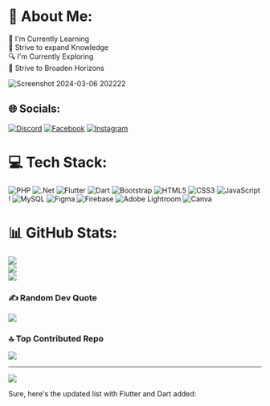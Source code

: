 # 💫 About Me:
🌱 I'm Currently Learning<br>🧠 Strive to expand Knowledge<br>🔍 I'm Currently Exploring<br>🚀 Strive to Broaden Horizons<br>

![Screenshot 2024-03-06 202222](https://github.com/VannyCon/VannyCon/assets/120610880/2dee6f40-08d9-45f8-81aa-9b1fe6455164)
## 🌐 Socials:
[![Discord](https://img.shields.io/badge/Discord-%237289DA.svg?logo=discord&logoColor=white)](https://discord.gg/VannyCon#0066) [![Facebook](https://img.shields.io/badge/Facebook-%231877F2.svg?logo=Facebook&logoColor=white)](https://facebook.com/https://www.facebook.com/auhok.gege) [![Instagram](https://img.shields.io/badge/Instagram-%23E4405F.svg?logo=Instagram&logoColor=white)](https://instagram.com/https://www.instagram.com/alaka.nurse/) 

# 💻 Tech Stack:
![PHP](https://img.shields.io/badge/php-%23777BB4.svg?style=flat&logo=php&logoColor=white) ![.Net](https://img.shields.io/badge/.NET-5C2D91?style=flat&logo=.net&logoColor=white) ![Flutter](https://img.shields.io/badge/Flutter-%2302569B.svg?style=flat&logo=Flutter&logoColor=white) ![Dart](https://img.shields.io/badge/Dart-%230175C2.svg?style=flat&logo=dart&logoColor=white) ![Bootstrap](https://img.shields.io/badge/bootstrap-%238511FA.svg?style=flat&logo=bootstrap&logoColor=white) ![HTML5](https://img.shields.io/badge/html5-%23E34F26.svg?style=flat&logo=html5&logoColor=white) ![CSS3](https://img.shields.io/badge/css3-%231572B6.svg?style=flat&logo=css3&logoColor=white) ![JavaScript](https://img.shields.io/badge/JavaScript-%23F7DF1E.svg?style=flat&logo=JavaScript&logoColor=black) ! ![MySQL](https://img.shields.io/badge/mysql-%2300000f.svg?style=flat&logo=mysql&logoColor=white) ![Figma](https://img.shields.io/badge/figma-%23F24E1E.svg?style=flat&logo=figma&logoColor=white) ![Firebase](https://img.shields.io/badge/firebase-%23039BE5.svg?style=flat&logo=firebase)  ![Adobe Lightroom](https://img.shields.io/badge/Adobe%20Lightroom-31A8FF.svg?style=flat&logo=Adobe%20Lightroom&logoColor=white) ![Canva](https://img.shields.io/badge/Canva-%2300C4CC.svg?style=flat&logo=Canva&logoColor=white) 
# 📊 GitHub Stats:
![](https://github-readme-stats.vercel.app/api?username=Vannycon&theme=radical&hide_border=false&include_all_commits=false&count_private=false)<br/>
![](https://github-readme-streak-stats.herokuapp.com/?user=Vannycon&theme=radical&hide_border=false)<br/>
![](https://github-readme-stats.vercel.app/api/top-langs/?username=Vannycon&theme=radical&hide_border=false&include_all_commits=false&count_private=false&layout=compact)

### ✍️ Random Dev Quote
![](https://quotes-github-readme.vercel.app/api?type=horizontal&theme=radical)

### 🔝 Top Contributed Repo
![](https://github-contributor-stats.vercel.app/api?username=Vannycon&limit=5&theme=radical&combine_all_yearly_contributions=true)

---
[![](https://visitcount.itsvg.in/api?id=Vannycon&icon=0&color=1)](https://visitcount.itsvg.in)

<!-- Proudly created with GPRM ( https://gprm.itsvg.in ) -->


Sure, here's the updated list with Flutter and Dart added:


